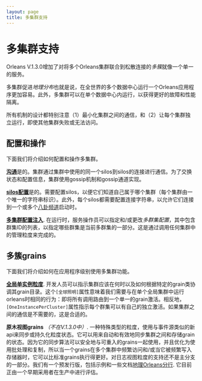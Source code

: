 ```yaml
---
layout: page
title: 多集群支持
---
```


# 多集群支持

Orleans V.1.3.0增加了对将多个Orleans集群联合到松散连接的*多簇*就像一个单一的服务。

多集群促进*地理分布*也就是说，在全世界的多个数据中心运行一个Orleans应用程序更加容易。此外，多集群可以在单个数据中心内运行，以获得更好的故障和性能隔离。

所有机制的设计都特别注意（1）最小化集群之间的通信，和（2）让每个集群独立运行，即使其他集群失败或无法访问。

## 配置和操作

下面我们将介绍如何配置和操作多集群。

[**沟通**](GossipChannels.md)是的。集群通过集群中使用的同一个silos到silos的连接进行通信。为了交换状态和配置信息，集群使用gossip机制和gossip通道实现。

[**silos配置**](SiloConfiguration.md)是的。需要配置silos，以便它们知道自己属于哪个集群（每个集群由一个唯一的字符串标识）。此外，每个silos都需要配置连接字符串，以允许它们连接到一个或多个[八卦频道](GossipChannels.md)启动时。

[**多集群配置注入**](MultiClusterConfiguration.md). 在运行时，服务操作员可以指定和/或更改*多群集配置*，其中包含群集ID的列表，以指定哪些群集是当前多群集的一部分。这是通过调用任何集群中的管理粒度来完成的。

## 多簇grains

下面我们将介绍如何在应用程序级别使用多集群功能。

[**全局单实例粒度**](GlobalSingleInstance.md). 开发人员可以指示集群应该在何时以及如何根据特定的grain类协调其grain目录。这个`[全球照明]`属性意味着我们需要与在单个全局集群中运行orleans时相同的行为：即将所有调用路由到一个单一的grain激活。相反地，`[OneInstancePerCluster]`属性指示每个群集可以有自己的独立激活。如果集群之间的通信是不需要的，这是合适的。

**原木视图grains**  *（不在V.1.3.0中）*. 一种特殊类型的粒度，使用与事件源类似的新api来同步或持久化粒度状态。它可以用来自动和有效地同步集群之间和存储grain的状态。因为它的同步算法可以安全地与可重入的grains一起使用，并且优化为使用批处理和复制，所以当一个grains在多个集群中频繁访问和/或当它被频繁写入存储器时，它可以比标准grains执行得更好。对日志视图粒度的支持还不是主分支的一部分。我们有一个预发行版，包括示例和一些文档[地理Orleans分行](https://github.com/sebastianburckhardt/orleans/tree/geo-samples). 它目前正由一个早期采用者在生产中进行评估。
